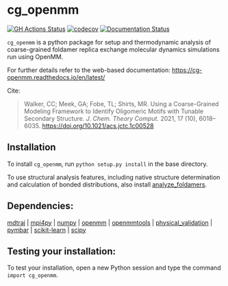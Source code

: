 cg_openmm
==============================
[//]: # (Badges)
[![GH Actions Status](https://github.com/shirtsgroup/cg_openmm/workflows/CI/badge.svg)](https://github.com/shirtsgroup/cg_openmm/actions?query=branch%3Amaster)
[![codecov](https://codecov.io/gh/shirtsgroup/cg_openmm/branch/master/graph/badge.svg)](https://codecov.io/gh/shirtsgroup/cg_openmm/branch/master)
[![Documentation Status](https://readthedocs.org/projects/cg-openmm/badge/?version=latest)](https://cg-openmm.readthedocs.io/en/latest/?badge=latest)

`cg_openmm` is a python package for setup and thermodynamic analysis of coarse-grained foldamer replica exchange molecular dynamics simulations run using OpenMM.

For further details refer to the web-based documentation:
https://cg-openmm.readthedocs.io/en/latest/

Cite:
> Walker, CC; Meek, GA; Fobe, TL; Shirts, MR. Using a Coarse-Grained Modeling Framework to Identify Oligomeric Motifs with Tunable Secondary Structure. *J. Chem. Theory Comput.* 2021, 17 (10), 6018–6035. https://doi.org/10.1021/acs.jctc.1c00528

## Installation
To install `cg_openmm`, run `python setup.py install` in the base directory.

To use structural analysis features, including native structure determination and calculation of bonded distributions, also install [analyze_foldamers](https://github.com/shirtsgroup/analyze_foldamers).

## Dependencies:

[mdtraj](https://mdtraj.org/1.9.4/index.html) | [mpi4py](https://mpi4py.readthedocs.io/en/stable/) | [numpy](https://numpy.org) | [openmm](http://openmm.org/) | [openmmtools](https://openmmtools.readthedocs.io/en/latest/) | [physical_validation](https://physical-validation.readthedocs.io/en/latest/index.html) | [pymbar](https://pymbar.readthedocs.io/en/master/) | [scikit-learn](https://scikit-learn.org/stable/index.html) | [scipy](https://scipy.org) 

## Testing your installation:

To test your installation, open a new Python session and type the command `import cg_openmm`.
